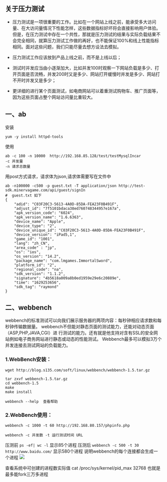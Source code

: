## 关于压力测试

* 压力测试是一项很重要的工作。比如在一个网站上线之前，能承受多大访问量、在大访问量情况下性能怎样，这些数据指标好坏将会直接影响用户体验。但是，在压力测试中存在一个共性，那就是压力测试的结果与实际负载结果不会完全相同，就算压力测试工作做的再好，也不能保证100%和线上性能指标相同。面对这些问题，我们只能尽量去想方设法去模拟。

* 压力测试工作应该放到产品上线之前，而不是上线以后；

* 测试时并发应当由小逐渐加大，比如并发100时观察一下网站负载是多少、打开页面是否流畅，并发200时又是多少、网站打开缓慢时并发是多少、网站打不开时并发又是多少；

* 更详细的进行某个页面测试，如电商网站可以着重测试购物车、推广页面等，因为这些页面占整个网站访问量比重较大。


## 一、ab
安装
```
yum -y install httpd-tools
```
使用
```
ab -c 100 -n 10000  http://192.168.85.128/test/testMysqlIncar
-c 并发量
-n 请求总数量
```

用post方式请求，请求体为json,请求体需要写在文件中
```
ab -n100000 -c500 -p guest.txt -T application/json http://test-sdk.minervagame.com/api/guest/signIn
#  guest.txt 如下
{
    "adid": "C03F20C3-5613-4A0D-85DA-FEA23F0B491F",
    "adjust_id": "7f5101bdaca38ed760748344957e167a",
    "apk_version_code": "6024",
    "apk_version_name": "1.6.6363",
    "device_name": "Apple",
    "device_type": "2",
    "device_unique_id": "C03F20C3-5613-4A0D-85DA-FEA23F0B491F",
    "device_version": "iPad5,1",
    "game_id": "1001",
    "lang": "zh_CN",
    "area_code" : "jp",
    "os": "ios",
    "os_version": "14.2",
    "package_name": "com.lmgames.ImmortalSword",
    "platform_id": "2",
    "regional_code": "na",
    "sdk_version": "1.1.2",
    "signature": "4b5618a009a8b0ed1959e29e6c20889e",
    "time": "1629253656",
    "sdk_tag": "raymond"
}
```


## 二、webbench
webbench的标准测试可以向我们展示服务器的两项内容：每秒钟相应请求数和每秒钟传输数据量。
webbench不但能对静态页面的测试能力，还能对动态页面（ASP,PHP,JAVA,CGI）进 行测试的能力。还有就是他支持对含有SSL的安全网站例如电子商务网站进行静态或动态的性能测试。
Webbench最多可以模拟3万个并发连接去测试网站的负载能力。

### 1.WebBench安装：

```
wget http://blog.s135.com/soft/linux/webbench/webbench-1.5.tar.gz

tar zxvf webbench-1.5.tar.gz
cd webbench-1.5
make
make install

webbench --help  查看帮助
```


### 2.WebBench使用：
```
webbench -c 1000 -t 60 http://192.168.80.157/phpinfo.php

webbench -c 并发数 -t 运行测试时间 URL
```



压测前 `ps -ef| wc -l`  显示85个进程
压测后 `webbench -c 500 -t 30 http://www.baidu.com/` 显示580个进程
说明webbench的每个连接都会生成一个进程
![](https://sxm-upload.oss-cn-beijing.aliyuncs.com/imgs/e1ee675b-df9a-4e9f-99de-e2ada735f956.png)

查看系统中可创建的进程数实际值  cat /proc/sys/kernel/pid_max     32768  也就是最多能fork三万多进程














